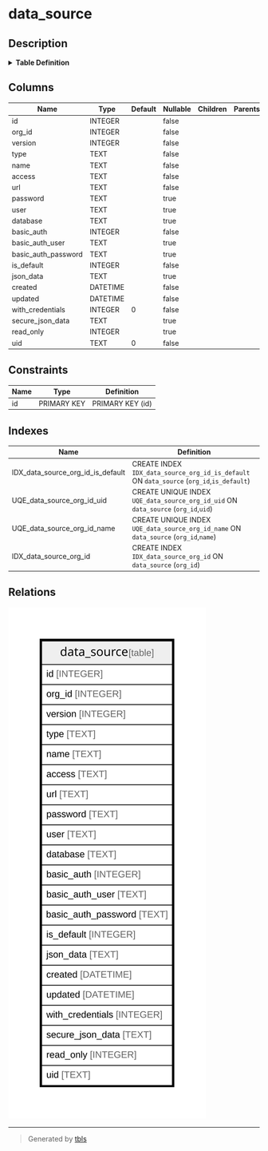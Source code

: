 # data_source

## Description

<details>
<summary><strong>Table Definition</strong></summary>

```sql
CREATE TABLE `data_source` (
`id` INTEGER PRIMARY KEY AUTOINCREMENT NOT NULL
, `org_id` INTEGER NOT NULL
, `version` INTEGER NOT NULL
, `type` TEXT NOT NULL
, `name` TEXT NOT NULL
, `access` TEXT NOT NULL
, `url` TEXT NOT NULL
, `password` TEXT NULL
, `user` TEXT NULL
, `database` TEXT NULL
, `basic_auth` INTEGER NOT NULL
, `basic_auth_user` TEXT NULL
, `basic_auth_password` TEXT NULL
, `is_default` INTEGER NOT NULL
, `json_data` TEXT NULL
, `created` DATETIME NOT NULL
, `updated` DATETIME NOT NULL
, `with_credentials` INTEGER NOT NULL DEFAULT 0, `secure_json_data` TEXT NULL, `read_only` INTEGER NULL, `uid` TEXT NOT NULL DEFAULT 0)
```

</details>

## Columns

| Name | Type | Default | Nullable | Children | Parents | Comment |
| ---- | ---- | ------- | -------- | -------- | ------- | ------- |
| id | INTEGER |  | false |  |  |  |
| org_id | INTEGER |  | false |  |  |  |
| version | INTEGER |  | false |  |  |  |
| type | TEXT |  | false |  |  |  |
| name | TEXT |  | false |  |  |  |
| access | TEXT |  | false |  |  |  |
| url | TEXT |  | false |  |  |  |
| password | TEXT |  | true |  |  |  |
| user | TEXT |  | true |  |  |  |
| database | TEXT |  | true |  |  |  |
| basic_auth | INTEGER |  | false |  |  |  |
| basic_auth_user | TEXT |  | true |  |  |  |
| basic_auth_password | TEXT |  | true |  |  |  |
| is_default | INTEGER |  | false |  |  |  |
| json_data | TEXT |  | true |  |  |  |
| created | DATETIME |  | false |  |  |  |
| updated | DATETIME |  | false |  |  |  |
| with_credentials | INTEGER | 0 | false |  |  |  |
| secure_json_data | TEXT |  | true |  |  |  |
| read_only | INTEGER |  | true |  |  |  |
| uid | TEXT | 0 | false |  |  |  |

## Constraints

| Name | Type | Definition |
| ---- | ---- | ---------- |
| id | PRIMARY KEY | PRIMARY KEY (id) |

## Indexes

| Name | Definition |
| ---- | ---------- |
| IDX_data_source_org_id_is_default | CREATE INDEX `IDX_data_source_org_id_is_default` ON `data_source` (`org_id`,`is_default`) |
| UQE_data_source_org_id_uid | CREATE UNIQUE INDEX `UQE_data_source_org_id_uid` ON `data_source` (`org_id`,`uid`) |
| UQE_data_source_org_id_name | CREATE UNIQUE INDEX `UQE_data_source_org_id_name` ON `data_source` (`org_id`,`name`) |
| IDX_data_source_org_id | CREATE INDEX `IDX_data_source_org_id` ON `data_source` (`org_id`) |

## Relations

![er](data_source.svg)

---

> Generated by [tbls](https://github.com/k1LoW/tbls)

